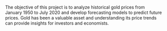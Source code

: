 The objective of this project is to analyze historical gold prices from January 1950 to July 2020 
and develop forecasting models to predict future prices. Gold has been a valuable asset and 
understanding its price trends can provide insights for investors and economists. 


